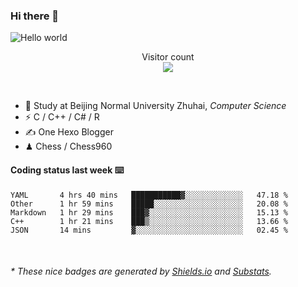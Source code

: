 ### Hi there 👋


<img src="https://raw.githubusercontent.com/sagar-viradiya/sagar-viradiya/master/resources/banner.png" alt="Hello world">
<p align="center"> 
  Visitor count<br/>
  <img src="https://profile-counter.glitch.me/youszoe/count.svg" />
</p>

<br/>


- 🍻  Study at Beijing Normal University Zhuhai, _Computer Science_
- ⚡  C / C++ / C# / R
- ✍️  One Hexo Blogger
- ♟  Chess / Chess960 


#### Coding status last week ⌨️

<!--START_SECTION:waka-->
```text
YAML       4 hrs 40 mins   ███████████▓░░░░░░░░░░░░░   47.18 % 
Other      1 hr 59 mins    █████░░░░░░░░░░░░░░░░░░░░   20.08 % 
Markdown   1 hr 29 mins    ███▓░░░░░░░░░░░░░░░░░░░░░   15.13 % 
C++        1 hr 21 mins    ███▒░░░░░░░░░░░░░░░░░░░░░   13.66 % 
JSON       14 mins         ▓░░░░░░░░░░░░░░░░░░░░░░░░   02.45 % 
```
<!--END_SECTION:waka-->

<br/>
<center><img src="http://ghchart.rshah.org/409ba5/yousazoe" alt="" /></center>


<h6>* These nice badges are generated by <a href="https://shields.io/">Shields.io</a> and <a href="https://github.com/spencerwooo/Substats">Substats</a>.</h6>
